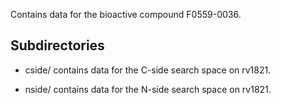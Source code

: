 Contains data for the bioactive compound F0559-0036.

## Subdirectories

- cside/ contains data for the C-side search space on rv1821.

- nside/ contains data for the N-side search space on rv1821.

